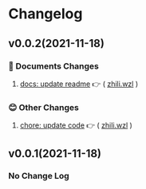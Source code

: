 
  # Changelog
  
## v0.0.2(2021-11-18)


### :memo: Documents Changes

1. [docs: update readme](https://github.com/janryWang/github-tag-release/commit/6f4f763) :point_right: ( [zhili.wzl](https://github.com/zhili.wzl) )    
  

### :blush: Other Changes

1. [chore: update code](https://github.com/janryWang/github-tag-release/commit/00a153d) :point_right: ( [zhili.wzl](https://github.com/zhili.wzl) )    
  


## v0.0.1(2021-11-18)

### No Change Log
  
  